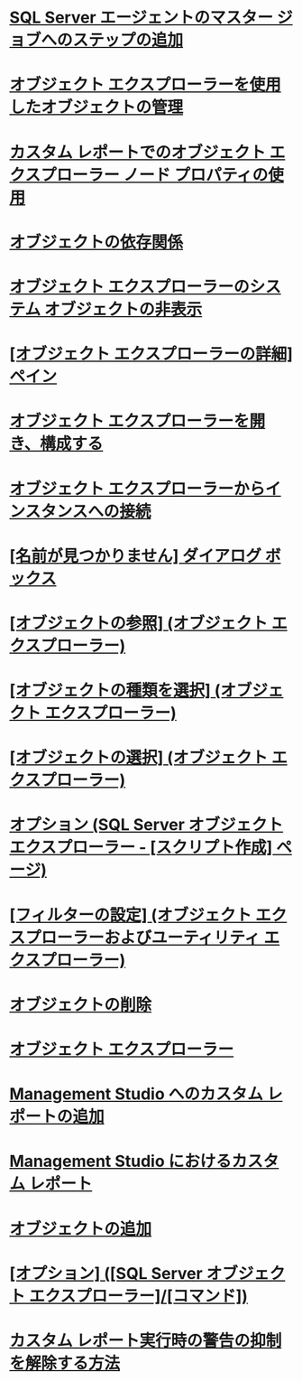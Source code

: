 # [SQL Server エージェントのマスター ジョブへのステップの追加](add-steps-to-a-sql-server-agent-master-job.md)
# [オブジェクト エクスプローラーを使用したオブジェクトの管理](manage-objects-by-using-object-explorer.md)
# [カスタム レポートでのオブジェクト エクスプローラー ノード プロパティの使用](use-custom-reports-with-object-explorer-node-properties.md)
# [オブジェクトの依存関係](object-dependencies.md)
# [オブジェクト エクスプローラーのシステム オブジェクトの非表示](hide-system-objects-in-object-explorer.md)
# [[オブジェクト エクスプローラーの詳細] ペイン](object-explorer-details-pane.md)
# [オブジェクト エクスプローラーを開き、構成する](open-and-configure-object-explorer.md)
# [オブジェクト エクスプローラーからインスタンスへの接続](connect-to-an-instance-from-object-explorer.md)
# [[名前が見つかりません] ダイアログ ボックス](name-not-found-dialog-box.md)
# [[オブジェクトの参照] (オブジェクト エクスプローラー)](browse-for-objects-object-explorer.md)
# [[オブジェクトの種類を選択] (オブジェクト エクスプローラー)](select-object-types-object-explorer.md)
# [[オブジェクトの選択] (オブジェクト エクスプローラー)](select-objects-object-explorer.md)
# [オプション (SQL Server オブジェクト エクスプローラー - [スクリプト作成] ページ)](options-sql-server-object-explorer-scripting-page.md)
# [[フィルターの設定] (オブジェクト エクスプローラーおよびユーティリティ エクスプローラー)](filter-settings-object-explorer-and-utility-explorer.md)
# [オブジェクトの削除](delete-objects.md)
# [オブジェクト エクスプローラー](object-explorer.md)
# [Management Studio へのカスタム レポートの追加](add-a-custom-report-to-management-studio.md)
# [Management Studio におけるカスタム レポート](custom-reports-in-management-studio.md)
# [オブジェクトの追加](add-objects.md)
# [[オプション] ([SQL Server オブジェクト エクスプローラー]/[コマンド])](options-sql-server-object-explorer-commands.md)
# [カスタム レポート実行時の警告の抑制を解除する方法](unsuppress-run-custom-report-warnings.md)
